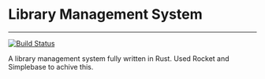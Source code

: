 # Library Management System
---
[![Build Status](https://travis-ci.org/emmanuelantony2000/library_management_system.svg?branch=master)](https://travis-ci.org/emmanuelantony2000/library_management_system)

A library management system fully written in Rust.
Used Rocket and Simplebase to achive this.